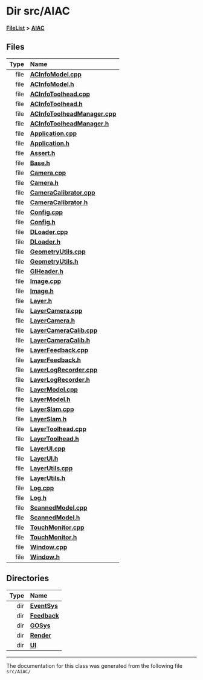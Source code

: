 

# Dir src/AIAC



[**FileList**](files.md) **>** [**AIAC**](dir_21da83368f7816722f2b707a7b03c84f.md)












## Files

| Type | Name |
| ---: | :--- |
| file | [**ACInfoModel.cpp**](ACInfoModel_8cpp.md) <br> |
| file | [**ACInfoModel.h**](ACInfoModel_8h.md) <br> |
| file | [**ACInfoToolhead.cpp**](ACInfoToolhead_8cpp.md) <br> |
| file | [**ACInfoToolhead.h**](ACInfoToolhead_8h.md) <br> |
| file | [**ACInfoToolheadManager.cpp**](ACInfoToolheadManager_8cpp.md) <br> |
| file | [**ACInfoToolheadManager.h**](ACInfoToolheadManager_8h.md) <br> |
| file | [**Application.cpp**](Application_8cpp.md) <br> |
| file | [**Application.h**](Application_8h.md) <br> |
| file | [**Assert.h**](Assert_8h.md) <br> |
| file | [**Base.h**](Base_8h.md) <br> |
| file | [**Camera.cpp**](Camera_8cpp.md) <br> |
| file | [**Camera.h**](Camera_8h.md) <br> |
| file | [**CameraCalibrator.cpp**](CameraCalibrator_8cpp.md) <br> |
| file | [**CameraCalibrator.h**](CameraCalibrator_8h.md) <br> |
| file | [**Config.cpp**](Config_8cpp.md) <br> |
| file | [**Config.h**](Config_8h.md) <br> |
| file | [**DLoader.cpp**](DLoader_8cpp.md) <br> |
| file | [**DLoader.h**](DLoader_8h.md) <br> |
| file | [**GeometryUtils.cpp**](GeometryUtils_8cpp.md) <br> |
| file | [**GeometryUtils.h**](AIAC_2GeometryUtils_8h.md) <br> |
| file | [**GlHeader.h**](GlHeader_8h.md) <br> |
| file | [**Image.cpp**](Image_8cpp.md) <br> |
| file | [**Image.h**](Image_8h.md) <br> |
| file | [**Layer.h**](Layer_8h.md) <br> |
| file | [**LayerCamera.cpp**](LayerCamera_8cpp.md) <br> |
| file | [**LayerCamera.h**](LayerCamera_8h.md) <br> |
| file | [**LayerCameraCalib.cpp**](LayerCameraCalib_8cpp.md) <br> |
| file | [**LayerCameraCalib.h**](LayerCameraCalib_8h.md) <br> |
| file | [**LayerFeedback.cpp**](LayerFeedback_8cpp.md) <br> |
| file | [**LayerFeedback.h**](LayerFeedback_8h.md) <br> |
| file | [**LayerLogRecorder.cpp**](LayerLogRecorder_8cpp.md) <br> |
| file | [**LayerLogRecorder.h**](LayerLogRecorder_8h.md) <br> |
| file | [**LayerModel.cpp**](LayerModel_8cpp.md) <br> |
| file | [**LayerModel.h**](LayerModel_8h.md) <br> |
| file | [**LayerSlam.cpp**](LayerSlam_8cpp.md) <br> |
| file | [**LayerSlam.h**](LayerSlam_8h.md) <br> |
| file | [**LayerToolhead.cpp**](LayerToolhead_8cpp.md) <br> |
| file | [**LayerToolhead.h**](LayerToolhead_8h.md) <br> |
| file | [**LayerUI.cpp**](LayerUI_8cpp.md) <br> |
| file | [**LayerUI.h**](LayerUI_8h.md) <br> |
| file | [**LayerUtils.cpp**](LayerUtils_8cpp.md) <br> |
| file | [**LayerUtils.h**](LayerUtils_8h.md) <br> |
| file | [**Log.cpp**](Log_8cpp.md) <br> |
| file | [**Log.h**](Log_8h.md) <br> |
| file | [**ScannedModel.cpp**](ScannedModel_8cpp.md) <br> |
| file | [**ScannedModel.h**](ScannedModel_8h.md) <br> |
| file | [**TouchMonitor.cpp**](TouchMonitor_8cpp.md) <br> |
| file | [**TouchMonitor.h**](TouchMonitor_8h.md) <br> |
| file | [**Window.cpp**](Window_8cpp.md) <br> |
| file | [**Window.h**](Window_8h.md) <br> |


## Directories

| Type | Name |
| ---: | :--- |
| dir | [**EventSys**](dir_bda428afb66b315b23b4e646d7591fb3.md) <br> |
| dir | [**Feedback**](dir_2e808e595a766fe55342199a604574e7.md) <br> |
| dir | [**GOSys**](dir_5f167dfbcc50bcf5ffb2c1a7f5cf90ca.md) <br> |
| dir | [**Render**](dir_4231f99b70cbd7a69a19f070b3954fcb.md) <br> |
| dir | [**UI**](dir_1ecaf06ce723c740944fb523b6bd2c55.md) <br> |

























































------------------------------
The documentation for this class was generated from the following file `src/AIAC/`

